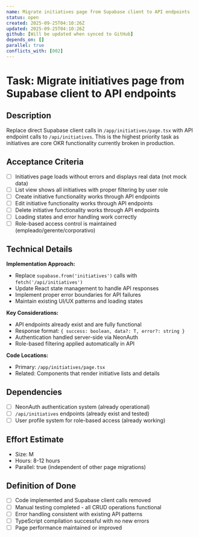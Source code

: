 ```yaml
---
name: Migrate initiatives page from Supabase client to API endpoints
status: open
created: 2025-09-25T04:10:26Z
updated: 2025-09-25T04:10:26Z
github: [Will be updated when synced to GitHub]
depends_on: []
parallel: true
conflicts_with: [002]
---
```


# Task: Migrate initiatives page from Supabase client to API endpoints

## Description
Replace direct Supabase client calls in `/app/initiatives/page.tsx` with API endpoint calls to `/api/initiatives`. This is the highest priority task as initiatives are core OKR functionality currently broken in production.

## Acceptance Criteria
- [ ] Initiatives page loads without errors and displays real data (not mock data)
- [ ] List view shows all initiatives with proper filtering by user role
- [ ] Create initiative functionality works through API endpoints
- [ ] Edit initiative functionality works through API endpoints
- [ ] Delete initiative functionality works through API endpoints
- [ ] Loading states and error handling work correctly
- [ ] Role-based access control is maintained (empleado/gerente/corporativo)

## Technical Details
**Implementation Approach:**
- Replace `supabase.from('initiatives')` calls with `fetch('/api/initiatives')` 
- Update React state management to handle API responses
- Implement proper error boundaries for API failures
- Maintain existing UI/UX patterns and loading states

**Key Considerations:**
- API endpoints already exist and are fully functional
- Response format: `{ success: boolean, data?: T, error?: string }`
- Authentication handled server-side via NeonAuth
- Role-based filtering applied automatically in API

**Code Locations:**
- Primary: `/app/initiatives/page.tsx`
- Related: Components that render initiative lists and details

## Dependencies
- [ ] NeonAuth authentication system (already operational)
- [ ] `/api/initiatives` endpoints (already exist and tested)
- [ ] User profile system for role-based access (already working)

## Effort Estimate
- Size: M
- Hours: 8-12 hours  
- Parallel: true (independent of other page migrations)

## Definition of Done
- [ ] Code implemented and Supabase client calls removed
- [ ] Manual testing completed - all CRUD operations functional
- [ ] Error handling consistent with existing API patterns
- [ ] TypeScript compilation successful with no new errors
- [ ] Page performance maintained or improved
